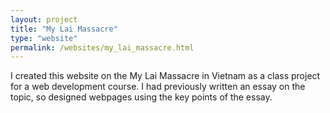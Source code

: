 ```yaml
---
layout: project
title: "My Lai Massacre"
type: "website"
permalink: /websites/my_lai_massacre.html
---
```

I created this website on the My Lai Massacre in Vietnam as a class project for a web development course. I had previously written an essay on the topic, so designed webpages using the key points of the essay.